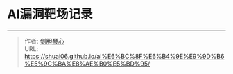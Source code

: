 # AI漏洞靶场记录


<!--more-->


---

> 作者: [剑胆琴心](http://shuai06.github.io)  
> URL: https://shuai06.github.io/ai%E6%BC%8F%E6%B4%9E%E9%9D%B6%E5%9C%BA%E8%AE%B0%E5%BD%95/  

